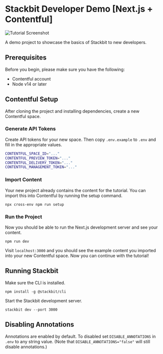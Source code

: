 # Stackbit Developer Demo [Next.js + Contentful]

![Tutorial Screenshot](https://assets.stackbit.com/docs/tutorial-shared-thumb-v2.png)

A demo project to showcase the basics of Stackbit to new developers.

## Prerequisites

Before you begin, please make sure you have the following:

- Contentful account
- Node v14 or later

## Contentful Setup

After cloning the project and installing dependencies, create a new Contentful space.

### Generate API Tokens

Create API tokens for your new space. Then copy `.env.example` to `.env` and fill in the appropriate values.

```bash
CONTENTFUL_SPACE_ID="..."
CONTENTFUL_PREVIEW_TOKEN="..."
CONTENTFUL_DELIVERY_TOKEN="..."
CONTENTFUL_MANAGEMENT_TOKEN="..."
```

### Import Content

Your new project already contains the content for the tutorial. You can import this into Contentful by running the setup command.

    npx cross-env npm run setup

### Run the Project

Now you should be able to run the Next.js development server and see your content.

    npm run dev

Visit `localhost:3000` and you should see the example content you imported into your new Contentful space. Now you can continue with the tutorial!

## Running Stackbit

Make sure the CLI is installed.

    npm install -g @stackbit/cli

Start the Stackbit development server.

    stackbit dev --port 3000

## Disabling Annotations

Annotations are enabled by default. To disabled set `DISABLE_ANNOTATIONS` in `.env` to any string value. (Note that `DISABLE_ANNOTATIONS="false"` will still disable annotations.)
